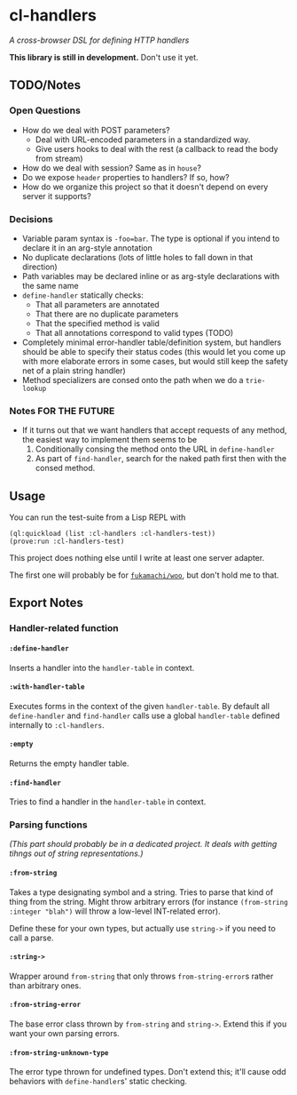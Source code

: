 # cl-handlers

*A cross-browser DSL for defining HTTP handlers*

**This library is still in development.** Don't use it yet.

## TODO/Notes

### Open Questions
- How do we deal with POST parameters?
  - Deal with URL-encoded parameters in a standardized way.
  - Give users hooks to deal with the rest (a callback to read the body from stream)
- How do we deal with session? Same as in `house`?
- Do we expose `header` properties to handlers? If so, how?
- How do we organize this project so that it doesn't depend on every server it supports?

### Decisions
- Variable param syntax is `-foo=bar`. The type is optional if you intend to declare it in an arg-style annotation
- No duplicate declarations (lots of little holes to fall down in that direction)
- Path variables may be declared inline or as arg-style declarations with the same name
- `define-handler` statically checks:
  - That all parameters are annotated
  - That there are no duplicate parameters
  - That the specified method is valid
  - That all annotations correspond to valid types (TODO)
- Completely minimal error-handler table/definition system, but handlers should be able to specify their status codes (this would let you come up with more elaborate errors in some cases, but would still keep the safety net of a plain string handler)
- Method specializers are consed onto the path when we do a `trie-lookup`

### Notes FOR THE FUTURE
- If it turns out that we want handlers that accept requests of any method, the easiest way to implement them seems to be
	1. Conditionally consing the method onto the URL in `define-handler`
	2. As part of `find-handler`, search for the naked path first then with the consed method.

## Usage
You can run the test-suite from a Lisp REPL with

    (ql:quickload (list :cl-handlers :cl-handlers-test))
	(prove:run :cl-handlers-test)

This project does nothing else until I write at least one server adapter.

The first one will probably be for [`fukamachi/woo`](), but don't hold me to that.

## Export Notes

### Handler-related function

#### `:define-handler`

Inserts a handler into the `handler-table` in context.

#### `:with-handler-table`

Executes forms in the context of the given `handler-table`. By default all `define-handler` and `find-handler` calls use a global `handler-table` defined internally to `:cl-handlers`.

#### `:empty`

Returns the empty handler table.

#### `:find-handler`

Tries to find a handler in the `handler-table` in context.

### Parsing functions

*(This part should probably be in a dedicated project. It deals with getting tihngs out of string representations.)*

#### `:from-string`

Takes a type designating symbol and a string. Tries to parse that kind of thing from the string. Might throw arbitrary errors (for instance `(from-string :integer "blah")` will throw a low-level INT-related error).

Define these for your own types, but actually use `string->` if you need to call a parse.

#### `:string->`

Wrapper around `from-string` that only throws `from-string-error`s rather than arbitrary ones.

#### `:from-string-error`

The base error class thrown by `from-string` and `string->`. Extend this if you want your own parsing errors.

#### `:from-string-unknown-type`

The error type thrown for undefined types. Don't extend this; it'll cause odd behaviors with `define-handler`s' static checking.
